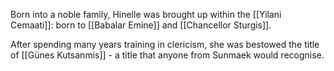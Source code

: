 

Born into a noble family, Hinelle was brought up within the [[Yilani Cemaati]]: born to [[Babalar Emine]] and [[Chancellor Sturgis]]. 

After spending many years training in clericism, she was bestowed the title of [[Günes Kutsanmis]] - a title that anyone from Sunmaek would recognise.